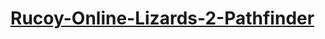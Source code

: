 # [Rucoy-Online-Lizards-2-Pathfinder](https://na-hikari.github.io/Rucoy-Online-Lizards-2-Pathfinder/)
##
